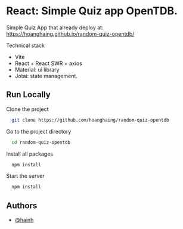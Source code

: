 
# React: Simple Quiz app OpenTDB.

Simple Quiz App that already deploy at:
https://hoanghaing.github.io/random-quiz-opentdb/

Technical stack
- Vite
- React + React SWR + axios  
- Material: ui library
- Jotai: state management.



## Run Locally

Clone the project

```bash
  git clone https://github.com/hoanghaing/random-quiz-opentdb
```

Go to the project directory

```bash
  cd random-quiz-opentdb
```
Install all packages
```bash
  npm install
```

Start the server

```bash
  npm install
```


## Authors

- [@hainh](https://www.linkedin.com/in/hainhptit/)

